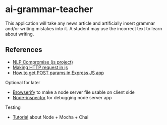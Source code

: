 # ai-grammar-teacher
This application will take any news article and artificially insert grammar and/or writing mistakes into it. A student may use the incorrect text to learn about writing.

References
------
* [NLP Compromise (js project)](https://github.com/spencermountain/nlp_compromise)
* [Making HTTP request in js](http://stackoverflow.com/questions/12676698/pass-parameters-to-xmlhttprequest-object)
* [How to get POST params in Express JS app](https://scotch.io/tutorials/use-expressjs-to-get-url-and-post-parameters)

Optional for later
* [Browserify](http://browserify.org/) to make a node server file usable on client side
* [Node-inspector](https://github.com/node-inspector/node-inspector) for debugging node server app

Testing
* [Tutorial](http://code.tutsplus.com/tutorials/testing-in-nodejs--net-35018) about Node + Mocha + Chai
